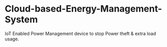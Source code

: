 # Cloud-based-Energy-Management-System
IoT Enabled Power Management device to stop Power theft &amp; extra load usage.
